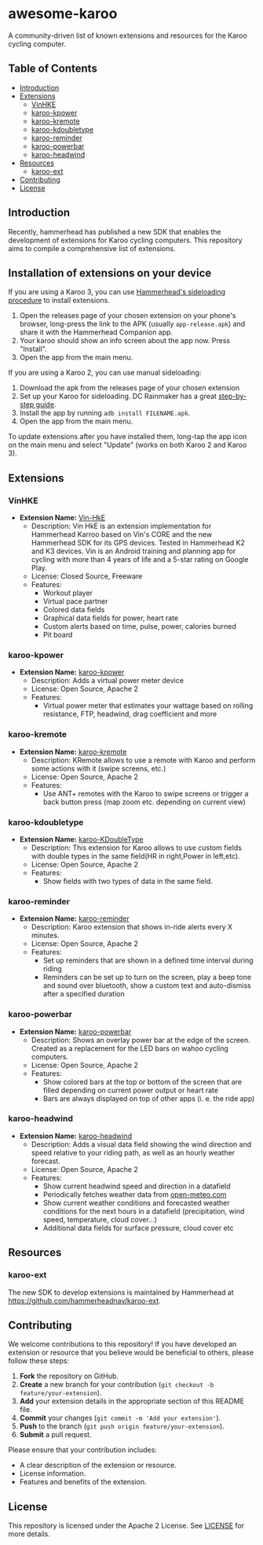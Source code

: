 # awesome-karoo

A community-driven list of known extensions and resources for the Karoo cycling computer.

## Table of Contents

- [Introduction](#introduction)
- [Extensions](#extensions)
  - [VinHKE](#vinhke)
  - [karoo-kpower](#karoo-kpower)
  - [karoo-kremote](#karoo-kremote)
  - [karoo-kdoubletype](#karoo-kdoubletype)
  - [karoo-reminder](#karoo-reminder)
  - [karoo-powerbar](#karoo-powerbar)
  - [karoo-headwind](#karoo-headwind)
- [Resources](#resources)
  - [karoo-ext](#karoo-ext)
- [Contributing](#contributing)
- [License](#license)

## Introduction

Recently, hammerhead has published a new SDK that enables the development of extensions for Karoo cycling computers. This repository aims to compile a comprehensive list of extensions.

## Installation of extensions on your device

If you are using a Karoo 3, you can use [Hammerhead's sideloading procedure](https://support.hammerhead.io/hc/en-us/articles/31576497036827-Companion-App-Sideloading) to install extensions.

1. Open the releases page of your chosen extension on your phone's browser, long-press the link to the APK (usually `app-release.apk`) and share it with the Hammerhead Companion app.
2. Your karoo should show an info screen about the app now. Press "Install".
3. Open the app from the main menu.

If you are using a Karoo 2, you can use manual sideloading:

1. Download the apk from the releases page of your chosen extension
2. Set up your Karoo for sideloading. DC Rainmaker has a great [step-by-step guide](https://www.dcrainmaker.com/2021/02/how-to-sideload-android-apps-on-your-hammerhead-karoo-1-karoo-2.html).
3. Install the app by running `adb install FILENAME.apk`.
4. Open the app from the main menu.

To update extensions after you have installed them, long-tap the app icon on the main menu and select "Update" (works on both Karoo 2 and Karoo 3).

## Extensions

### VinHKE
- **Extension Name:** [Vin-HkE](https://github.com/maduwatas/Vin-HkE)
  - Description: Vin HkE is an extension implementation for Hammerhead Karroo based on Vin's CORE and the new Hammerhead SDK for its GPS devices. Tested in Hammerhead K2 and K3 devices. Vin is an Android training and planning app for cycling with more than 4 years of life and a 5-star rating on Google Play. 
  - License: Closed Source, Freeware
  - Features:
    - Workout player
    - Virtual pace partner
    - Colored data fields
    - Graphical data fields for power, heart rate
    - Custom alerts based on time, pulse, power, calories burned
    - Pit board

### karoo-kpower
- **Extension Name:** [karoo-kpower](https://github.com/lockevod/Karoo-KPower)
  - Description: Adds a virtual power meter device
  - License: Open Source, Apache 2
  - Features:
    - Virtual power meter that estimates your wattage based on rolling resistance, FTP, headwind, drag coefficient and more

### karoo-kremote
- **Extension Name:** [karoo-kremote](https://github.com/lockevod/Karoo-KRemote)
  - Description: KRemote allows to use a remote with Karoo and perform some actions with it (swipe screens, etc.)
  - License: Open Source, Apache 2
  - Features:
    - Use ANT+ remotes with the Karoo to swipe screens or trigger a back button press (map zoom etc. depending on current view)
    
### karoo-kdoubletype
- **Extension Name:** [karoo-KDoubleType](https://github.com/lockevod/Karoo-KDoubleType)
  - Description: This extension for Karoo allows to use custom fields with double types in the same field(HR in right,Power in left,etc).
  - License: Open Source, Apache 2
  - Features:
    - Show fields with two types of data in the same field.

### karoo-reminder
- **Extension Name:** [karoo-reminder](https://github.com/timklge/karoo-reminder)
  - Description: Karoo extension that shows in-ride alerts every X minutes. 
  - License: Open Source, Apache 2
  - Features:
    - Set up reminders that are shown in a defined time interval during riding
    - Reminders can be set up to turn on the screen, play a beep tone and sound over bluetooth, show a custom text and auto-dismiss after a specified duration

### karoo-powerbar
- **Extension Name:** [karoo-powerbar](https://github.com/timklge/karoo-powerbar)
  - Description: Shows an overlay power bar at the edge of the screen. Created as a replacement for the LED bars on wahoo cycling computers.
  - License: Open Source, Apache 2
  - Features:
    - Show colored bars at the top or bottom of the screen that are filled depending on current power output or heart rate
    - Bars are always displayed on top of other apps (i. e. the ride app)

### karoo-headwind
- **Extension Name:** [karoo-headwind](https://github.com/timklge/karoo-headwind)
  - Description: Adds a visual data field showing the wind direction and speed relative to your riding path, as well as an hourly weather forecast.
  - License: Open Source, Apache 2
  - Features:
    - Show current headwind speed and direction in a datafield
    - Periodically fetches weather data from [open-meteo.com](https://open-meteo.com)
    - Show current weather conditions and forecasted weather conditions for the next hours in a datafield (precipitation, wind speed, temperature, cloud cover...)
    - Additional data fields for surface pressure, cloud cover etc

## Resources

### karoo-ext

The new SDK to develop extensions is maintained by Hammerhead at https://github.com/hammerheadnav/karoo-ext.

## Contributing

We welcome contributions to this repository! If you have developed an extension or resource that you believe would be beneficial to others, please follow these steps:

1. **Fork** the repository on GitHub.
2. **Create** a new branch for your contribution (`git checkout -b feature/your-extension`).
3. **Add** your extension details in the appropriate section of this README file.
4. **Commit** your changes (`git commit -m 'Add your extension'`).
5. **Push** to the branch (`git push origin feature/your-extension`).
6. **Submit** a pull request.

Please ensure that your contribution includes:
- A clear description of the extension or resource.
- License information.
- Features and benefits of the extension.

## License

This repository is licensed under the Apache 2 License. See [LICENSE](LICENSE) for more details.
